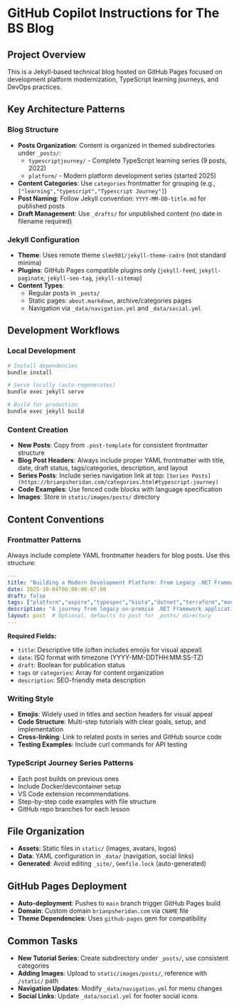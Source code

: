 # GitHub Copilot Instructions for The BS Blog

## Project Overview
This is a Jekyll-based technical blog hosted on GitHub Pages focused on development platform modernization, TypeScript learning journeys, and DevOps practices.

## Key Architecture Patterns

### Blog Structure
- **Posts Organization**: Content is organized in themed subdirectories under `_posts/`:
  - `typescriptjourney/` - Complete TypeScript learning series (9 posts, 2022)
  - `platform/` - Modern platform development series (started 2025)
- **Content Categories**: Use `categories` frontmatter for grouping (e.g., `["learning","typescript","Typescript Journey"]`)
- **Post Naming**: Follow Jekyll convention: `YYYY-MM-DD-title.md` for published posts
- **Draft Management**: Use `_drafts/` for unpublished content (no date in filename required)

### Jekyll Configuration
- **Theme**: Uses remote theme `slee981/jekyll-theme-cadre` (not standard minima)
- **Plugins**: GitHub Pages compatible plugins only (`jekyll-feed`, `jekyll-paginate`, `jekyll-seo-tag`, `jekyll-sitemap`)
- **Content Types**: 
  - Regular posts in `_posts/`
  - Static pages: `about.markdown`, archive/categories pages
  - Navigation via `_data/navigation.yml` and `_data/social.yml`

## Development Workflows

### Local Development
```bash
# Install dependencies
bundle install

# Serve locally (auto-regenerates)
bundle exec jekyll serve

# Build for production
bundle exec jekyll build
```

### Content Creation
- **New Posts**: Copy from `.post-template` for consistent frontmatter structure
- **Blog Post Headers**: Always include proper YAML frontmatter with title, date, draft status, tags/categories, description, and layout
- **Series Posts**: Include series navigation link at top: `[Series Posts](https://brianpsheridan.com/categories.html#typescript-journey)`
- **Code Examples**: Use fenced code blocks with language specification
- **Images**: Store in `static/images/posts/` directory

## Content Conventions

### Frontmatter Patterns
Always include complete YAML frontmatter headers for blog posts. Use this structure:

```yaml
---
title: "Building a Modern Development Platform: From Legacy .NET Framework to Cloud-Native"
date: 2025-10-04T06:00:00-07:00
draft: false
tags: ["platform","aspire","typespec","kiota","dotnet","terraform","modernization","cloud"]
description: "A journey from legacy on-premise .NET Framework applications to a modern, cloud-native platform with standardized tooling, IaC, and developer experience"
layout: post  # Optional, defaults to post for _posts/ directory
---
```

**Required Fields:**
- `title`: Descriptive title (often includes emojis for visual appeal)
- `date`: ISO format with timezone (YYYY-MM-DDTHH:MM:SS-TZ)
- `draft`: Boolean for publication status
- `tags` or `categories`: Array for content organization
- `description`: SEO-friendly meta description

### Writing Style
- **Emojis**: Widely used in titles and section headers for visual appeal
- **Code Structure**: Multi-step tutorials with clear goals, setup, and implementation
- **Cross-linking**: Link to related posts in series and GitHub source code
- **Testing Examples**: Include curl commands for API testing

### TypeScript Journey Series Patterns
- Each post builds on previous ones
- Include Docker/devcontainer setup
- VS Code extension recommendations
- Step-by-step code examples with file structure
- GitHub repo branches for each lesson

## File Organization
- **Assets**: Static files in `static/` (images, avatars, logos)
- **Data**: YAML configuration in `_data/` (navigation, social links)
- **Generated**: Avoid editing `_site/`, `Gemfile.lock` (auto-generated)

## GitHub Pages Deployment
- **Auto-deployment**: Pushes to `main` branch trigger GitHub Pages build
- **Domain**: Custom domain `brianpsheridan.com` via `CNAME` file
- **Theme Dependencies**: Uses `github-pages` gem for compatibility

## Common Tasks
- **New Tutorial Series**: Create subdirectory under `_posts/`, use consistent categories
- **Adding Images**: Upload to `static/images/posts/`, reference with `/static/` path
- **Navigation Updates**: Modify `_data/navigation.yml` for menu changes
- **Social Links**: Update `_data/social.yml` for footer social icons